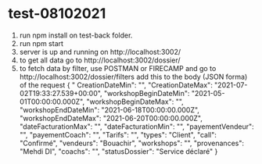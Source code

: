 # test-08102021

1. run npm install on test-back folder.
2. run npm start
3. server is up and running on http://localhost:3002/
4. to get all data go to http://localhost:3002/dossier/
5. to fetch data by filter, use POSTMAN or FIRECAMP and go to http://localhost:3002/dossier/filters 
   add this to the body (JSON forma) of the request
   {
    " CreationDateMin": "",
    "CreationDateMax": "2021-07-02T19:33:27.539+00:00",
    "workshopBeginDateMin": "2021-05-01T00:00:00.000Z",
    "workshopBeginDateMax": "",
    "workshopEndDateMin": "2021-06-18T00:00:00.000Z",
    "workshopEndDateMax": "2021-06-20T00:00:00.000Z",
    "dateFacturationMax": "",
    "dateFacturationMin": "",
    "payementVendeur": "",
    "payementCoach": "",
    "Tarifs": "",
    "types": "Client",
    "call": "Confirmé",
    "vendeurs": "Bouachir",
    "workshops": "",
    "provenances": "Mehdi DI",
    "coachs": "",
    "statusDossier": "Service déclaré"
  }
